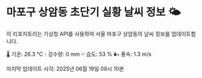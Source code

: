
# 마포구 상암동 초단기 실황 날씨 정보 🌤️

이 리포지토리는 기상청 API를 사용하여 서울 마포구 상암동의 날씨 정보를 업데이트합니다. 

🌡️ 기온: 26.3 ℃
💧 강수량: 0 mm
💦 습도: 53 %
🌬️ 풍속: 1.3 m/s

마지막 업데이트 시각: 2025년 06월 19일 08시 10분    
